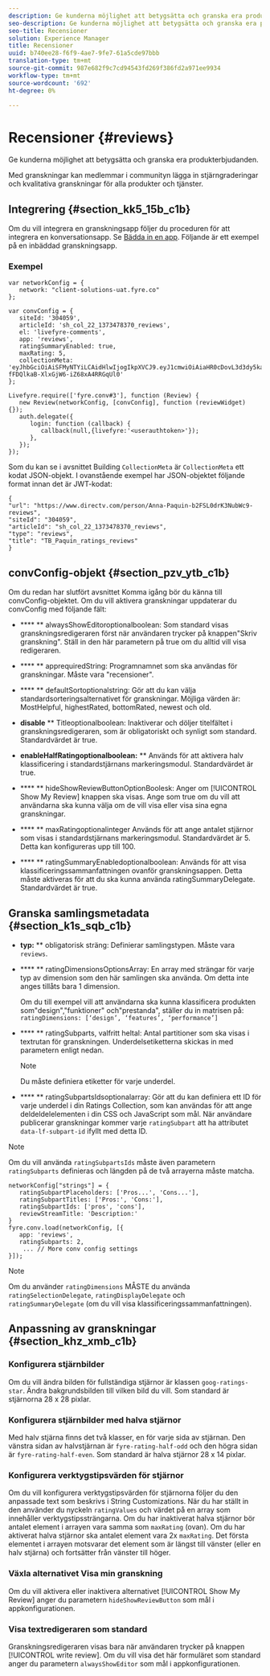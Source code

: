 ```yaml
---
description: Ge kunderna möjlighet att betygsätta och granska era produkterbjudanden.
seo-description: Ge kunderna möjlighet att betygsätta och granska era produkterbjudanden.
seo-title: Recensioner
solution: Experience Manager
title: Recensioner
uuid: b740ee28-f6f9-4ae7-9fe7-61a5cde97bbb
translation-type: tm+mt
source-git-commit: 987e682f9c7cd94543fd269f386fd2a971ee9934
workflow-type: tm+mt
source-wordcount: '692'
ht-degree: 0%

---
```



# Recensioner {#reviews}

Ge kunderna möjlighet att betygsätta och granska era produkterbjudanden.

Med granskningar kan medlemmar i communityn lägga in stjärngraderingar och kvalitativa granskningar för alla produkter och tjänster.

## Integrering {#section_kk5_15b_c1b}

Om du vill integrera en granskningsapp följer du proceduren för att integrera en konversationsapp. Se [Bädda in en app](/help/implementation/c-livefyre-identity-comp/t-using-studio-to-connect-your-social-apps-to-your-livefyre-implementation.md). Följande är ett exempel på en inbäddad granskningsapp.

### Exempel

```
var networkConfig = { 
   network: "client-solutions-uat.fyre.co" 
}; 
  
var convConfig = { 
   siteId: '304059', 
   articleId: 'sh_col_22_1373478370_reviews', 
   el: 'livefyre-comments', 
   app: 'reviews', 
   ratingSummaryEnabled: true, 
   maxRating: 5, 
   collectionMeta: 'eyJhbGciOiAiSFMyNTYiLCAidHlwIjogIkpXVCJ9.eyJ1cmwiOiAiaHR0cDovL3d3dy5kaXJlY3R2LmNvbS9wZXJzb24vQW5uYS1QYXF1aW4tYjJGU0wwZHJLM051YldjOS1yZXZpZXdzIiwgInNpdGVJZCI6ICIzMDQwNTkiLCAiYXJ0aWNsZUlkIjogInNoX2NvbF8yMl8xMzczNDc4MzcwX3Jldmlld3MiLCAidHlwZSI6ICJyZXZpZXdzIiwgInRpdGxlIjogIlRCX1BhcXVpbl9yYXRpbmdzX3Jldmlld3MifQ.hes3KMwygCG-fFDQlkaB-XlxGjW6-iZ68xA4RRGqUl0' 
}; 
  
Livefyre.require(['fyre.conv#3'], function (Review) { 
   new Review(networkConfig, [convConfig], function (reviewWidget) {}); 
   auth.delegate({ 
      login: function (callback) { 
         callback(null,{livefyre:'<userauthtoken>'}); 
      }, 
   }); 
});
```

Som du kan se i avsnittet Building `CollectionMeta` är `CollectionMeta` ett kodat JSON-objekt. I ovanstående exempel har JSON-objektet följande format innan det är JWT-kodat:

```
{ 
"url": "https://www.directv.com/person/Anna-Paquin-b2FSL0drK3NubWc9-reviews",  
"siteId": "304059",  
"articleId": "sh_col_22_1373478370_reviews",  
"type": "reviews",  
"title": "TB_Paquin_ratings_reviews" 
}
```

## convConfig-objekt {#section_pzv_ytb_c1b}

Om du redan har slutfört avsnittet Komma igång bör du känna till convConfig-objektet. Om du vill aktivera granskningar uppdaterar du convConfig med följande fält:

* **** ** alwaysShowEditoroptionalboolean: Som standard visas granskningsredigeraren först när användaren trycker på knappen&quot;Skriv granskning&quot;. Ställ in den här parametern på true om du alltid vill visa redigeraren.

* **** ** apprequiredString: Programnamnet som ska användas för granskningar. Måste vara &quot;recensioner&quot;.

* **** ** defaultSortoptionalstring: Gör att du kan välja standardsorteringsalternativet för granskningar. Möjliga värden är: MostHelpful, highestRated, bottomRated, newest och old.

* **disable** ** Titleoptionalboolean: Inaktiverar och döljer titelfältet i granskningsredigeraren, som är obligatoriskt och synligt som standard. Standardvärdet är true.

* **enableHalfRatingoptionalboolean:** **  Används för att aktivera halv klassificering i standardstjärnans markeringsmodul. Standardvärdet är true.

* **** ** hideShowReviewButtonOptionBoolesk: Anger om  [!UICONTROL Show My Review] knappen ska visas. Ange som true om du vill att användarna ska kunna välja om de vill visa eller visa sina egna granskningar.

* **** ** maxRatingoptionalinteger Används för att ange antalet stjärnor som visas i standardstjärnans markeringsmodul. Standardvärdet är 5. Detta kan konfigureras upp till 100.

* **** ** ratingSummaryEnabledoptionalboolean: Används för att visa klassificeringssammanfattningen ovanför granskningsappen. Detta måste aktiveras för att du ska kunna använda ratingSummaryDelegate. Standardvärdet är true.

## Granska samlingsmetadata {#section_k1s_sqb_c1b}

* **typ:** ** obligatorisk sträng: Definierar samlingstypen. Måste vara `reviews`.

* **** ** ratingDimensionsOptionsArray: En array med strängar för varje typ av dimension som den här samlingen ska använda. Om detta inte anges tillåts bara 1 dimension.

   Om du till exempel vill att användarna ska kunna klassificera produkten som&quot;design&quot;,&quot;funktioner&quot; och&quot;prestanda&quot;, ställer du in matrisen på: `ratingDimensions: [‘design’, ‘features’, ‘performance’]`

* **** ** ratingSubparts, valfritt heltal: Antal partitioner som ska visas i textrutan för granskningen. Underdelsetiketterna skickas in med parametern enligt nedan.

   >[!NOTE]
   >Du måste definiera etiketter för varje underdel.

* **** ** ratingSubpartsIdsoptionalarray: Gör att du kan definiera ett ID för varje underdel i din Ratings Collection, som kan användas för att ange deldeldelelementen i din CSS och JavaScript som mål. När användare publicerar granskningar kommer varje `ratingSubpart` att ha attributet `data-lf-subpart-id` ifyllt med detta ID.

>[!NOTE]
>
>Om du vill använda `ratingSubpartsIds` måste även parametern `ratingSubparts` definieras och längden på de två arrayerna måste matcha.

```
networkConfig["strings"] = { 
   ratingSubpartPlaceholders: ['Pros...', 'Cons...'], 
   ratingSubpartTitles: ['Pros:', 'Cons:'], 
   ratingSubpartIds: ['pros', 'cons'], 
   reviewStreamTitle: 'Description:' 
} 
fyre.conv.load(networkConfig, [{ 
   app: 'reviews', 
   ratingSubparts: 2, 
    ... // More conv config settings 
}]);
```

>[!NOTE]
>
>Om du använder `ratingDimensions` MÅSTE du använda `ratingSelectionDelegate`, `ratingDisplayDelegate` och `ratingSummaryDelegate` (om du vill visa klassificeringssammanfattningen).

## Anpassning av granskningar {#section_khz_xmb_c1b}

### Konfigurera stjärnbilder

Om du vill ändra bilden för fullständiga stjärnor är klassen `goog-ratings-star`. Ändra bakgrundsbilden till vilken bild du vill. Som standard är stjärnorna 28 x 28 pixlar.

### Konfigurera stjärnbilder med halva stjärnor

Med halv stjärna finns det två klasser, en för varje sida av stjärnan. Den vänstra sidan av halvstjärnan är `fyre-rating-half-odd` och den högra sidan är `fyre-rating-half-even`. Som standard är halva stjärnor 28 x 14 pixlar.

### Konfigurera verktygstipsvärden för stjärnor

Om du vill konfigurera verktygstipsvärden för stjärnorna följer du den anpassade text som beskrivs i String Customizations. När du har ställt in den använder du nyckeln `ratingValues` och värdet på en array som innehåller verktygstipssträngarna. Om du har inaktiverat halva stjärnor bör antalet element i arrayen vara samma som `maxRating` (ovan). Om du har aktiverat halva stjärnor ska antalet element vara 2x `maxRating`. Det första elementet i arrayen motsvarar det element som är längst till vänster (eller en halv stjärna) och fortsätter från vänster till höger.

### Växla alternativet Visa min granskning

Om du vill aktivera eller inaktivera alternativet [!UICONTROL Show My Review] anger du parametern `hideShowReviewButton` som mål i appkonfigurationen.

### Visa textredigeraren som standard

Granskningsredigeraren visas bara när användaren trycker på knappen [!UICONTROL write review]. Om du vill visa det här formuläret som standard anger du parametern `alwaysShowEditor` som mål i appkonfigurationen.
